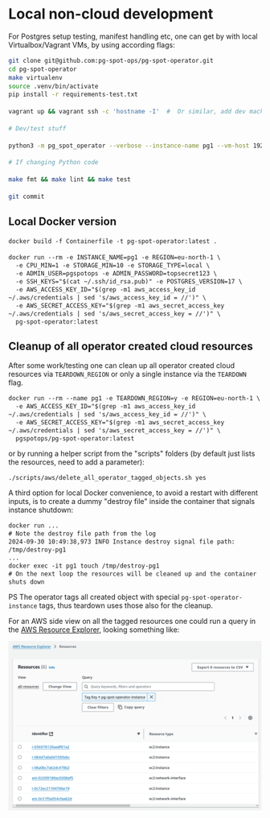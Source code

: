 # Local non-cloud development

For Postgres setup testing, manifest handling etc, one can get by with local Virtualbox/Vagrant VMs, by using
according flags:

```bash
git clone git@github.com:pg-spot-ops/pg-spot-operator.git
cd pg-spot-operator
make virtualenv
source .venv/bin/activate
pip install -r requirements-test.txt

vagrant up && vagrant ssh -c 'hostname -I'  #  Or similar, add dev machine SSH keys ...

# Dev/test stuff

python3 -m pg_spot_operator --verbose --instance-name pg1 --vm-host 192.168.121.182 --vm-login-user vagrant

# If changing Python code

make fmt && make lint && make test

git commit
```

## Local Docker version

```commandline
docker build -f Containerfile -t pg-spot-operator:latest .

docker run --rm -e INSTANCE_NAME=pg1 -e REGION=eu-north-1 \
  -e CPU_MIN=1 -e STORAGE_MIN=10 -e STORAGE_TYPE=local \
  -e ADMIN_USER=pgspotops -e ADMIN_PASSWORD=topsecret123 \
  -e SSH_KEYS="$(cat ~/.ssh/id_rsa.pub)" -e POSTGRES_VERSION=17 \
  -e AWS_ACCESS_KEY_ID="$(grep -m1 aws_access_key_id ~/.aws/credentials | sed 's/aws_access_key_id = //')" \
  -e AWS_SECRET_ACCESS_KEY="$(grep -m1 aws_secret_access_key ~/.aws/credentials | sed 's/aws_secret_access_key = //')" \
  pg-spot-operator:latest
```

## Cleanup of all operator created cloud resources

After some work/testing one can clean up all operator created cloud resources via `TEARDOWN_REGION` or only a
single instance via the `TEARDOWN` flag.

```
docker run --rm --name pg1 -e TEARDOWN_REGION=y -e REGION=eu-north-1 \
  -e AWS_ACCESS_KEY_ID="$(grep -m1 aws_access_key_id ~/.aws/credentials | sed 's/aws_access_key_id = //')" \
  -e AWS_SECRET_ACCESS_KEY="$(grep -m1 aws_secret_access_key ~/.aws/credentials | sed 's/aws_secret_access_key = //')" \
  pgspotops/pg-spot-operator:latest
```

or by running a helper script from the "scripts" folders (by default just lists the resources, need to add a parameter):

```
./scripts/aws/delete_all_operator_tagged_objects.sh yes
```

A third option for local Docker convenience, to avoid a restart with different inputs, is to create a dummy "destroy file"
inside the container that signals instance shutdown:

```commandline
docker run ...
# Note the destroy file path from the log
2024-09-30 10:49:38,973 INFO Instance destroy signal file path: /tmp/destroy-pg1
...
docker exec -it pg1 touch /tmp/destroy-pg1
# On the next loop the resources will be cleaned up and the container shuts down
```

PS The operator tags all created object with special `pg-spot-operator-instance` tags, thus teardown uses those also for the cleanup.

For an AWS side view on all the tagged resources one could run a query in the [AWS Resource Explorer](https://aws.amazon.com/resourceexplorer/),
looking something like:

![AWS Resource Explorer tag search](img/aws_resource_explorer_tag_search.png)
